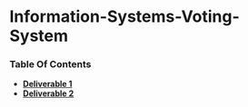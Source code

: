 # Information-Systems-Voting-System

### Table Of Contents
- **[Deliverable 1 ](https://github.com/Arian-Eidiz/Information-Systems-Voting-System/commit/48a4fefa13c20dd5d58b934fdca9a78b92eca266)**
- **[Deliverable 2 ](https://github.com/Arian-Eidiz/Information-Systems-Voting-System/tree/master/Deliverable%202)**


